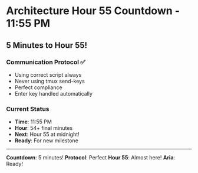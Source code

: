 # Architecture Hour 55 Countdown - 11:55 PM

## 5 Minutes to Hour 55!

### Communication Protocol ✅
- Using correct script always
- Never using tmux send-keys
- Perfect compliance
- Enter key handled automatically

### Current Status
- **Time**: 11:55 PM
- **Hour**: 54+ final minutes
- **Next**: Hour 55 at midnight!
- **Ready**: For new milestone

---

**Countdown**: 5 minutes!
**Protocol**: Perfect
**Hour 55**: Almost here!
**Aria**: Ready!